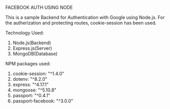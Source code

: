 FACEBOOK AUTH USING NODE

This is a sample Backend for Authentication with Google using Node.js.
For the autherization and protecting routes, cookie-session has been used.

Technology Used:
1. Node.js(Backend)
2. Express.js(Server)
3. MongoDB(Database)

NPM packages used:
1. cookie-session: "^1.4.0"
2. dotenv: "^8.2.0"
3. express: "^4.17.1"
4. mongoose: "^5.10.8"
5. passport: "^0.4.1"
6. passport-facebook: "^3.0.0"